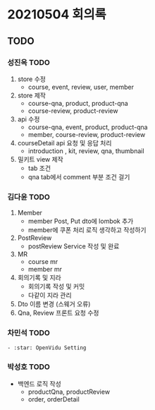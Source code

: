 # 20210504 회의록

## TODO
### 성진옥 TODO
1. store 수정
    - course, event,  review,  user, member
2. store 제작
    - course-qna, product, product-qna
    - course-review, product-review
3. api 수정
    - course-qna, event, product, product-qna
    - member, course-review, product-review
4. courseDetail api 요청 및 응답 처리
    - introduction , kit, review, qna, thumbnail
5. 밀키트 view 제작
    - tab 조건
    - qna tab에서 comment 부분 조건 걸기

### 김다윤 TODO
1. Member
    - member Post, Put dto에 lombok 추가
    - member에 쿠폰 처리 로직 생각하고 작성하기
2. PostReview
    - postReview Service 작성 및 완료
3. MR
    - course mr
    - member mr
4. 회의기록 및 지라
    - 회의기록 작성 및 커밋
    - 다같이 지라 관리
5. Dto 이름 변경 (스웨거 오류)
6. Qna, Review 프론트 요청 수정

### 차민석 TODO
    - :star: OpenVidu Setting

### 박성호 TODO
- 백엔드 로직 작성 
    - productQna, productReview
    - order, orderDetail